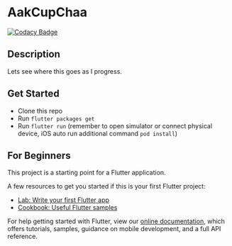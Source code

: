 # AakCupChaa

[![Codacy Badge](https://app.codacy.com/project/badge/Grade/4f2c48c4d5394fbdbc1dddd0bf233d85)](https://www.codacy.com/manual/takiuddin93/AakCupChaa?utm_source=github.com&amp;utm_medium=referral&amp;utm_content=takiuddin93/AakCupChaa&amp;utm_campaign=Badge_Grade)

## Description

Lets see where this goes as I progress.

## Get Started

*   Clone this repo
*   Run `flutter packages get`
*   Run `flutter run` (remember to open simulator or connect physical device, iOS auto run additional command `pod install`)

## For Beginners

This project is a starting point for a Flutter application.

A few resources to get you started if this is your first Flutter project:

*   [Lab: Write your first Flutter app](https://flutter.dev/docs/get-started/codelab)
*   [Cookbook: Useful Flutter samples](https://flutter.dev/docs/cookbook)

For help getting started with Flutter, view our
[online documentation](https://flutter.dev/docs), which offers tutorials,
samples, guidance on mobile development, and a full API reference.
